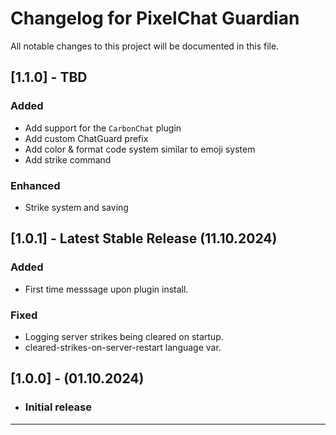 # Changelog for PixelChat Guardian

All notable changes to this project will be documented in this file.

## [1.1.0] - TBD

### Added

- Add support for the `CarbonChat` plugin
- Add custom ChatGuard prefix
- Add color & format code system similar to emoji system
- Add strike command

### Enhanced

- Strike system and saving

## [1.0.1] - Latest Stable Release (11.10.2024)

### Added

- First time messsage upon plugin install.

### Fixed

- Logging server strikes being cleared on startup.
- cleared-strikes-on-server-restart language var.

## [1.0.0] - (01.10.2024)

- ### Initial release

---